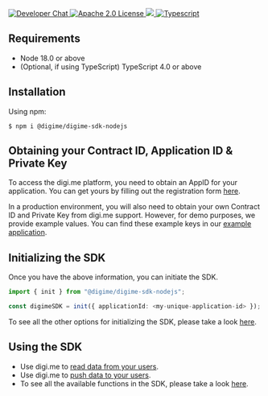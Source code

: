 
<p>
    <a href="https://developers.digi.me/slack/join">
        <img src="https://img.shields.io/badge/chat-slack-blueviolet.svg" alt="Developer Chat">
    </a>
    <a href="LICENSE">
        <img src="https://img.shields.io/badge/license-apache 2.0-blue.svg" alt="Apache 2.0 License">
    </a>
    <a href="#">
        <img src="https://img.shields.io/badge/build-passing-brightgreen.svg">
    </a>
    <a href="https://www.typescriptlang.org/">
        <img src="https://img.shields.io/badge/language-typescript-ff69b4.svg" alt="Typescript">
    </a>
</p>

## Requirements

- Node 18.0 or above
- (Optional, if using TypeScript) TypeScript 4.0 or above

## Installation

Using npm:
```shell
$ npm i @digime/digime-sdk-nodejs
```

## Obtaining your Contract ID, Application ID & Private Key
To access the digi.me platform, you need to obtain an AppID for your application. You can get yours by filling out the registration form [here](https://worlddataexchange.com/register).

In a production environment, you will also need to obtain your own Contract ID and Private Key from digi.me support. However, for demo purposes, we provide example values. You can find these example keys in our [example application](https://github.com/digime/digime-sdk-nodejs-example).

## Initializing the SDK
Once you have the above information, you can initiate the SDK.

```typescript
import { init } from "@digime/digime-sdk-nodejs";

const digimeSDK = init({ applicationId: <my-unique-application-id> });
```

To see all the other options for initializing the SDK, please take a look [here](../fundamentals/initialise-sdk.html).

## Using the SDK
* Use digi.me to [read data from your users](read-data-overview.html).
* Use digi.me to [push data to your users](push-data-overview.html).
* To see all the available functions in the SDK, please take a look [here](../../interfaces/SDK.DigimeSDK.html).
